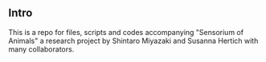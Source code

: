 ## Intro
This is a repo for files, scripts and codes accompanying "Sensorium of Animals" a research project by Shintaro Miyazaki and Susanna Hertich with many collaborators. 
